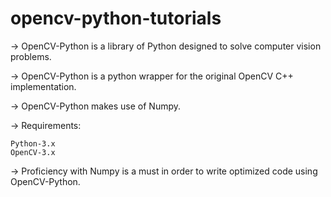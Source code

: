 # opencv-python-tutorials
-> OpenCV-Python is a library of Python designed to solve computer vision problems.

-> OpenCV-Python is a python wrapper for the original OpenCV C++ implementation.

-> OpenCV-Python makes use of Numpy.

-> Requirements:

	Python-3.x
	OpenCV-3.x

-> Proficiency with Numpy is a must in order to write optimized code using OpenCV-Python.
